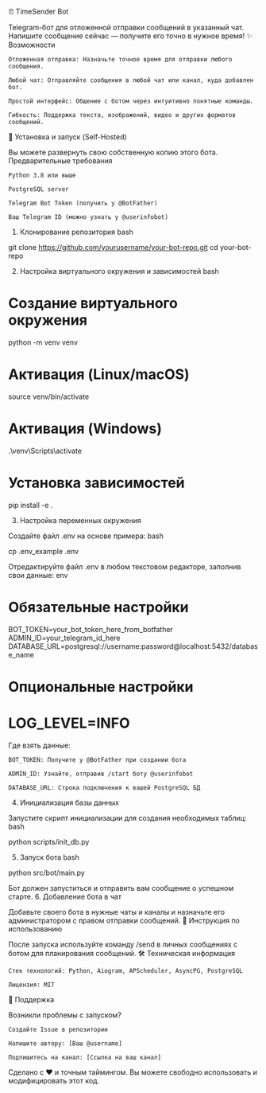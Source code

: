 ⏰ TimeSender Bot

Telegram-бот для отложенной отправки сообщений в указанный чат. Напишите сообщение сейчас — получите его точно в нужное время!
✨ Возможности

    Отложенная отправка: Назначьте точное время для отправки любого сообщения.

    Любой чат: Отправляйте сообщения в любой чат или канал, куда добавлен бот.

    Простой интерфейс: Общение с ботом через интуитивно понятные команды.

    Гибкость: Поддержка текста, изображений, видео и других форматов сообщений.

🚀 Установка и запуск (Self-Hosted)

Вы можете развернуть свою собственную копию этого бота.
Предварительные требования

    Python 3.8 или выше

    PostgreSQL server

    Telegram Bot Token (получить у @BotFather)

    Ваш Telegram ID (можно узнать у @userinfobot)

1. Клонирование репозитория
bash

git clone https://github.com/yourusername/your-bot-repo.git
cd your-bot-repo

2. Настройка виртуального окружения и зависимостей
bash

# Создание виртуального окружения
python -m venv venv

# Активация (Linux/macOS)
source venv/bin/activate

# Активация (Windows)
.\venv\Scripts\activate

# Установка зависимостей
pip install -e .

3. Настройка переменных окружения

Создайте файл .env на основе примера:
bash

cp .env_example .env

Отредактируйте файл .env в любом текстовом редакторе, заполнив свои данные:
env

# Обязательные настройки
BOT_TOKEN=your_bot_token_here_from_botfather
ADMIN_ID=your_telegram_id_here
DATABASE_URL=postgresql://username:password@localhost:5432/database_name

# Опциональные настройки
# LOG_LEVEL=INFO

Где взять данные:

    BOT_TOKEN: Получите у @BotFather при создании бота

    ADMIN_ID: Узнайте, отправив /start боту @userinfobot

    DATABASE_URL: Строка подключения к вашей PostgreSQL БД

4. Инициализация базы данных

Запустите скрипт инициализации для создания необходимых таблиц:
bash

python scripts/init_db.py

5. Запуск бота
bash

python src/bot/main.py

Бот должен запуститься и отправить вам сообщение о успешном старте.
6. Добавление бота в чат

Добавьте своего бота в нужные чаты и каналы и назначьте его администратором с правом отправки сообщений.
📖 Инструкция по использованию

После запуска используйте команду /send в личных сообщениях с ботом для планирования сообщений.
🛠 Техническая информация

    Стек технологий: Python, Aiogram, APScheduler, AsyncPG, PostgreSQL

    Лицензия: MIT

🤝 Поддержка

Возникли проблемы с запуском?

    Создайте Issue в репозитории

    Напишите автору: [Ваш @username]

    Подпишитесь на канал: [Ссылка на ваш канал]

Сделано с ❤️ и точным таймингом. Вы можете свободно использовать и модифицировать этот код.
